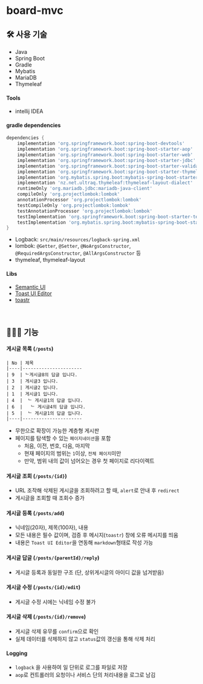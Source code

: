 # board-mvc

## 🛠️ 사용 기술

- Java
- Spring Boot
- Gradle
- Mybatis
- MariaDB
- Thymeleaf


#### Tools
- intellij IDEA

#### gradle dependencies
``` gradle
dependencies {
    implementation 'org.springframework.boot:spring-boot-devtools'
    implementation 'org.springframework.boot:spring-boot-starter-aop'
    implementation 'org.springframework.boot:spring-boot-starter-web'
    implementation 'org.springframework.boot:spring-boot-starter-jdbc'
    implementation 'org.springframework.boot:spring-boot-starter-validation'
    implementation 'org.springframework.boot:spring-boot-starter-thymeleaf'
    implementation 'org.mybatis.spring.boot:mybatis-spring-boot-starter:2.2.2'
    implementation 'nz.net.ultraq.thymeleaf:thymeleaf-layout-dialect'
    runtimeOnly 'org.mariadb.jdbc:mariadb-java-client'
    compileOnly 'org.projectlombok:lombok'
    annotationProcessor 'org.projectlombok:lombok'
    testCompileOnly 'org.projectlombok:lombok'
    testAnnotationProcessor 'org.projectlombok:lombok'
    testImplementation 'org.springframework.boot:spring-boot-starter-test'
    testImplementation 'org.mybatis.spring.boot:mybatis-spring-boot-starter-test:2.2.2'
}
```
* Logback: `src/main/resources/logback-spring.xml` 
* lombok: `@Getter`, `@Setter`, `@NoArgsConstructor`, `@RequiredArgsConstructor`, `@AllArgsConstructor` 등
* thymeleaf, thymeleaf-layout

#### Libs

- [Semantic UI](https://semantic-ui.com/)
- [Toast UI Editor](https://ui.toast.com/tui-editor)
- [toastr](https://github.com/CodeSeven/toastr)

<br>

## 👩🏻‍💻 기능

#### 게시글 목록 (`/posts`)

 ```
| No | 제목
|----|----------------------
| 9  | ᄂ게시글8의 답글 입니다.
| 3  | 게시글3 입니다.
| 2  | 게시글2 입니다.
| 1  | 게시글1 입니다.
| 4  |  ᄂ 게시글1의 답글 입니다.
| 6  |   ᄂ 게시글4의 답글 입니다.
| 5  |  ᄂ 게시글1의 답글 입니다.
|----|----------------------
```

- 무한으로 확장이 가능한 계층형 게시판
- 페이지를 탐색할 수 있는 `페이지네이션`을 포함
    - 처음, 이전, 번호, 다음, 마지막
    - 현재 페이지의 범위는 `1`이상, `전체 페이지`미만
    - 만약, 범위 내의 값이 넘어오는 경우 첫 페이지로 리다이렉트

#### 게시글 조회 (`/posts/{id}`)

- URL 조작해 삭제된 게시글을 조회하려고 할 때, `alert`로 안내 후 `redirect`
- 게시글을 조회할 때 조회수 증가

#### 게시글  등록 (`/posts/add`)

- 닉네임(20자), 제목(100자), 내용
- 모든 내용은 필수 값이며, 검증 후 메시지(`toastr`) 창에 오류 메시지를 띄움
- 내용은 `Toast UI Editor`을 연동해 `markdown`형태로 작성 가능

#### 게시글 답글 (`/posts/{parentId}/reply`)

- 게시글 등록과 동일한 구조 (단, 상위게시글의 아이디 값을 넘겨받음)

#### 게시글 수정 (`/posts/{id}/edit`)

- 게시글 수정 시에는 닉네임 수정 불가

#### 게시글 삭제 (`/posts/{id}/remove`)

- 게시글 삭제 유무를 `confirm`으로 확인
- 실제 데이터를 삭제하지 않고 `status`값의 갱신을 통해 삭제 처리

#### Logging

- `logback` 을 사용하여 일 단위로 로그를 파일로 저장
- `aop`로 컨트롤러의 요청이나 서비스 단의 처리내용을 로그로 남김
